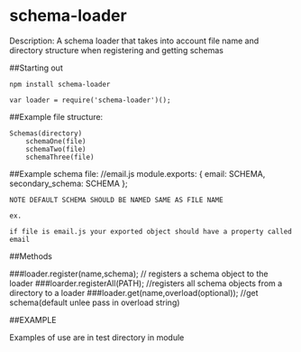 schema-loader
===
Description: A schema loader that takes into account file name and directory structure when registering and getting schemas

##Starting out

	npm install schema-loader
	
	var loader = require('schema-loader')();

##Example file structure:

	Schemas(directory)
		schemaOne(file)
		schemaTwo(file)
		schemaThree(file)
		
##Example schema file:
	//email.js
	module.exports: {
		email: SCHEMA,
		secondary_schema: SCHEMA
	};
	
	NOTE DEFAULT SCHEMA SHOULD BE NAMED SAME AS FILE NAME
	
	ex.
	
	if file is email.js your exported object should have a property called email		
	

##Methods

###loader.register(name,schema); // registers a schema object to the loader
###loarder.registerAll(PATH); //registers all schema objects from a directory to a loader
###loader.get(name,overload(optional)); //get schema(default unlee pass in overload string)


##EXAMPLE

Examples of use are in test directory in module